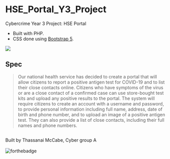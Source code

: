 # HSE_Portal_Y3_Project
Cybercrime Year 3 Project: HSE Portal
+ Built with PHP.
+ CSS done using <a href="https://getbootstrap.com/">Bootstrap 5</a>.

<img src="https://user-images.githubusercontent.com/72495327/154855257-020e2dff-1b72-42d5-adc4-5e28a68a53de.jpg">

## Spec
> Our national health service has decided to create a portal that will allow citizens to report a positive antigen test for COVID-19 and to list their close contacts online. Citizens who have symptoms of the virus or are a close contact of a confirmed case can use store-bought test kits and upload any positive results to the portal. The system will require citizens to create an account with a username and password, to provide personal information including full name, address, date of birth and phone number, and to upload an image of a positive antigen test. They can also provide a list of close contacts, including their full names and phone numbers.

##
Built by Thassanai McCabe, Cyber group A
<br><br>
![forthebadge](https://forthebadge.com/images/badges/powered-by-coffee.svg)
